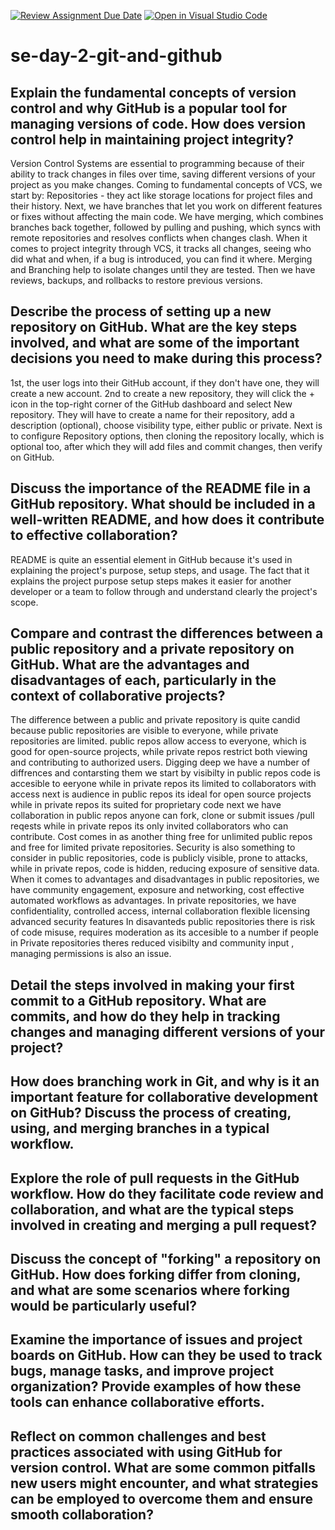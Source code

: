 [![Review Assignment Due Date](https://classroom.github.com/assets/deadline-readme-button-22041afd0340ce965d47ae6ef1cefeee28c7c493a6346c4f15d667ab976d596c.svg)](https://classroom.github.com/a/8wgCKhpZ)
[![Open in Visual Studio Code](https://classroom.github.com/assets/open-in-vscode-2e0aaae1b6195c2367325f4f02e2d04e9abb55f0b24a779b69b11b9e10269abc.svg)](https://classroom.github.com/online_ide?assignment_repo_id=18473086&assignment_repo_type=AssignmentRepo)
# se-day-2-git-and-github
## Explain the fundamental concepts of version control and why GitHub is a popular tool for managing versions of code. How does version control help in maintaining project integrity?

Version Control Systems are essential to programming because of their ability to track changes in files over time, saving different versions of your project as you make changes.
Coming to fundamental concepts of VCS, we start by: Repositories - they act like storage locations for project files and their history. Next, we have branches that let you work on different features or fixes without affecting the main code. We have merging, which combines branches back together, followed by pulling and pushing, which syncs with remote repositories and resolves conflicts when changes clash.
When it comes to project integrity through VCS, it tracks all changes, seeing who did what and when, if a bug is introduced, you can find it where. Merging and Branching help to isolate changes until they are tested. Then we have reviews, backups, and rollbacks to restore previous versions.

## Describe the process of setting up a new repository on GitHub. What are the key steps involved, and what are some of the important decisions you need to make during this process?

1st, the user logs into their GitHub account, if they don't have one, they will create a new account. 2nd to create a new repository, they will click the + icon in the top-right corner of the GitHub dashboard and select New repository. They will have to create a  name for their repository, add a description (optional), choose visibility type, either public or private.
Next is to configure Repository options, then cloning the repository locally, which is optional too, after which they will add files and commit changes, then verify on GitHub.

## Discuss the importance of the README file in a GitHub repository. What should be included in a well-written README, and how does it contribute to effective collaboration?

README is quite an essential element in GitHub because it's used in explaining the project's purpose, setup steps, and usage. The fact that it explains the project purpose setup steps makes it easier for another developer or a team to follow through and understand clearly the project's scope.

## Compare and contrast the differences between a public repository and a private repository on GitHub. What are the advantages and disadvantages of each, particularly in the context of collaborative projects?

The difference between a public and private repository is quite candid because public repositories are visible to everyone, while private repositories are limited. public repos allow access to everyone, which is good for open-source projects, while private repos restrict both viewing and contributing to authorized users. Digging deep we have a number of diffrences and contarsting them we start by visibilty in public repos code is accesible to eeryone while in private repos its limited to collaborators with access next is audience in public repos its ideal for open source projects while in private repos its suited for proprietary code next we have collaboration in public repos anyone can fork, clone or submit issues /pull reqests while in private repos its only invited collaborators who can contribute. Cost comes in as another thing free for unlimited public repos and free for limited private repositories. Security is also something to consider in public repositories, code is publicly visible, prone to attacks, while in private repos, code is hidden, reducing exposure of sensitive data. 
When it comes to advantages and disadvantages in public repositories, we have community engagement, exposure and networking, cost effective automated workflows as advantages. In private repositories, we have confidentiality, controlled access, internal collaboration flexible licensing advanced security features 
In disavanteds public repositories there is risk of code misuse, requires moderation as its accesible to a number if people in Private repositories theres reduced visibilty and community input , managing permissions is also an issue.

## Detail the steps involved in making your first commit to a GitHub repository. What are commits, and how do they help in tracking changes and managing different versions of your project?

## How does branching work in Git, and why is it an important feature for collaborative development on GitHub? Discuss the process of creating, using, and merging branches in a typical workflow.

## Explore the role of pull requests in the GitHub workflow. How do they facilitate code review and collaboration, and what are the typical steps involved in creating and merging a pull request?

## Discuss the concept of "forking" a repository on GitHub. How does forking differ from cloning, and what are some scenarios where forking would be particularly useful?

## Examine the importance of issues and project boards on GitHub. How can they be used to track bugs, manage tasks, and improve project organization? Provide examples of how these tools can enhance collaborative efforts.

## Reflect on common challenges and best practices associated with using GitHub for version control. What are some common pitfalls new users might encounter, and what strategies can be employed to overcome them and ensure smooth collaboration?
